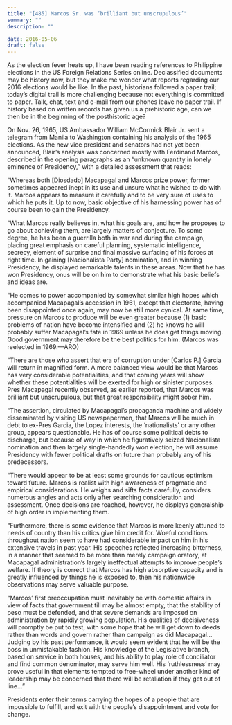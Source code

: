 ```yaml
---
title: "[485] Marcos Sr. was ‘brilliant but unscrupulous’"
summary: ""
description: ""

date: 2016-05-06
draft: false
---
```


As the election fever heats up, I have been reading references to Philippine elections in the US Foreign Relations Series online. Declassified documents may be history now, but they make me wonder what reports regarding our 2016 elections would be like. In the past, historians followed a paper trail; today’s digital trail is more challenging because not everything is committed to paper. Talk, chat, text and e-mail from our phones leave no paper trail. If history based on written records has given us a prehistoric age, can we then be in the beginning of the posthistoric age?

On Nov. 26, 1965, US Ambassador William McCormick Blair Jr. sent a telegram from Manila to Washington containing his analysis of the 1965 elections. As the new vice president and senators had not yet been announced, Blair’s analysis was concerned mostly with Ferdinand Marcos, described in the opening paragraphs as an “unknown quantity in lonely eminence of Presidency,” with a detailed assessment that reads:

“Whereas both [Diosdado] Macapagal and Marcos prize power, former sometimes appeared inept in its use and unsure what he wished to do with it. Marcos appears to measure it carefully and to be very sure of uses to which he puts it. Up to now, basic objective of his harnessing power has of course been to gain the Presidency.

“What Marcos really believes in, what his goals are, and how he proposes to go about achieving them, are largely matters of conjecture. To some degree, he has been a guerrilla both in war and during the campaign, placing great emphasis on careful planning, systematic intelligence, secrecy, element of surprise and final massive surfacing of his forces at right time. In gaining [Nacionalista Party] nomination, and in winning Presidency, he displayed remarkable talents in these areas. Now that he has won Presidency, onus will be on him to demonstrate what his basic beliefs and ideas are.

“He comes to power accompanied by somewhat similar high hopes which accompanied Macapagal’s accession in 1961, except that electorate, having been disappointed once again, may now be still more cynical. At same time, pressure on Marcos to produce will be even greater because (1) basic problems of nation have become intensified and (2) he knows he will probably suffer Macapagal’s fate in 1969 unless he does get things moving. Good government may therefore be the best politics for him. (Marcos was reelected in 1969.—ARO)

“There are those who assert that era of corruption under [Carlos P.] Garcia will return in magnified form. A more balanced view would be that Marcos has very considerable potentialities, and that coming years will show whether these potentialities will be exerted for high or sinister purposes. Pres Macapagal recently observed, as earlier reported, that Marcos was brilliant but unscrupulous, but that great responsibility might sober him.

“The assertion, circulated by Macapagal’s propaganda machine and widely disseminated by visiting US newspapermen, that Marcos will be much in debt to ex-Pres Garcia, the Lopez interests, the ‘nationalists’ or any other group, appears questionable. He has of course some political debts to discharge, but because of way in which he figuratively seized Nacionalista nomination and then largely single-handedly won election, he will assume Presidency with fewer political drafts on future than probably any of his predecessors.

“There would appear to be at least some grounds for cautious optimism toward future. Marcos is realist with high awareness of pragmatic and empirical considerations. He weighs and sifts facts carefully, considers numerous angles and acts only after searching consideration and assessment. Once decisions are reached, however, he displays generalship of high order in implementing them.

“Furthermore, there is some evidence that Marcos is more keenly attuned to needs of country than his critics give him credit for. Woeful conditions throughout nation seem to have had considerable impact on him in his extensive travels in past year. His speeches reflected increasing bitterness, in a manner that seemed to be more than merely campaign oratory, at Macapagal administration’s largely ineffectual attempts to improve people’s welfare. If theory is correct that Marcos has high absorptive capacity and is greatly influenced by things he is exposed to, then his nationwide observations may serve valuable purpose.

“Marcos’ first preoccupation must inevitably be with domestic affairs in view of facts that government till may be almost empty, that the stability of peso must be defended, and that severe demands are imposed on administration by rapidly growing population. His qualities of decisiveness will promptly be put to test, with some hope that he will get down to deeds rather than words and govern rather than campaign as did Macapagal… Judging by his past performance, it would seem evident that he will be the boss in unmistakable fashion. His knowledge of the Legislative branch, based on service in both houses, and his ability to play role of conciliator and find common denominator, may serve him well. His ‘ruthlessness’ may prove useful in that elements tempted to free-wheel under another kind of leadership may be concerned that there will be retaliation if they get out of line…”

Presidents enter their terms carrying the hopes of a people that are impossible to fulfill, and exit with the people’s disappointment and vote for change.
